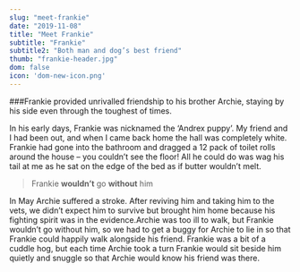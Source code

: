```yaml
---
slug: "meet-frankie"
date: "2019-11-08"
title: "Meet Frankie"
subtitle: "Frankie"
subtitle2: "Both man and dog’s best friend"
thumb: "frankie-header.jpg"
dom: false
icon: 'dom-new-icon.png'
---
```


###Frankie provided unrivalled friendship to his brother Archie, staying by his side even through the toughest of times. 

In his early days, Frankie was nicknamed the ‘Andrex puppy’. My friend and I had been out, and when I came back home the hall was completely white. Frankie had gone into the bathroom and dragged a 12 pack of toilet rolls around the house – you couldn’t see the floor! All he could do was wag his tail at me as he sat on the edge of the bed as if butter wouldn’t melt. 

> Frankie **wouldn’t** go **without** him

In May Archie suffered a stroke. After reviving him and taking him to the vets, we didn’t expect him to survive but brought him home because his fighting spirit was in the evidence.Archie was too ill to walk, but Frankie wouldn’t go without him, so we had to get a buggy for Archie to lie in so that Frankie could happily walk alongside his friend. Frankie was a bit of a cuddle hog, but each time Archie took a turn Frankie would sit beside him quietly and snuggle so that Archie would know his friend was there. 
